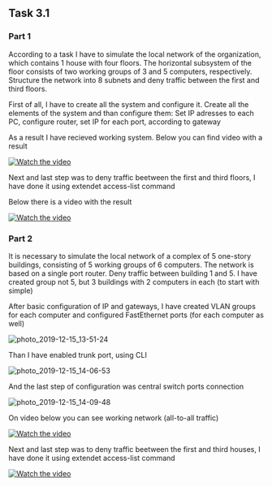 ## Task 3.1

### Part 1
According to a task I have to simulate the local network of the organization, which contains 1 house with four floors. The horizontal subsystem of the floor consists of two working groups of 3 and 5 computers, respectively.
Structure the network into 8 subnets and deny traffic between the first and third floors.


First of all, I have to create all the system and configure it.
Create all the elements of the system and than configure them:
Set IP adresses to each PC, configure router, set IP for each port, according to gateway

As a result I have recieved working system. 
Below you can find video with a result


[![Watch the video](https://user-images.githubusercontent.com/58468159/70851998-e396c480-1ea4-11ea-9c95-c045c7e1c95a.jpg)](https://youtu.be/oaZGB6XUNE0)



Next and last step was to deny traffic beetween the first and third floors, I have done it using extendet access-lіst command

Below there is a video with the result


[![Watch the video](https://user-images.githubusercontent.com/58468159/70851998-e396c480-1ea4-11ea-9c95-c045c7e1c95a.jpg)](https://youtu.be/gxxKpWPAqZA)


### Part 2
It is necessary to simulate the local network of a complex of 5 one-story buildings, consisting of 5 working groups of 6 computers. The network is based on a single port router. Deny traffic between building 1 and 5.
I have created group not 5, but 3 buildings with 2 computers in each (to start with simple)

After basic configuration of IP and gateways, I have created VLAN groups for each computer and configured FastEthernet ports (for each computer as well)

![photo_2019-12-15_13-51-24](https://user-images.githubusercontent.com/58468159/70867286-840be800-1f7c-11ea-82bd-c385e6091f2d.jpg)


Than I have enabled trunk port, using CLI

![photo_2019-12-15_14-06-53](https://user-images.githubusercontent.com/58468159/70867321-dd741700-1f7c-11ea-8c6b-279e1cd7a9d2.jpg)

And the last step of configuration was central switch ports connection

![photo_2019-12-15_14-09-48](https://user-images.githubusercontent.com/58468159/70867335-0bf1f200-1f7d-11ea-88ec-8274884a34dd.jpg)

On video below you can see working network (all-to-all traffic)

[![Watch the video](https://i9.ytimg.com/vi/hXEyvf8jAX8/mq2.jpg?sqp=CJSD2u8F&rs=AOn4CLCENBfO13_so9KP5YAWZ90MxuuunA)](https://youtu.be/RltzGA-_9bU)

Next and last step was to deny traffic beetween the first and third houses, I have done it using extendet access-lіst command


[![Watch the video](https://i9.ytimg.com/vi/hXEyvf8jAX8/mq2.jpg?sqp=CJSD2u8F&rs=AOn4CLCENBfO13_so9KP5YAWZ90MxuuunA)](https://youtu.be/hXEyvf8jAX8)

